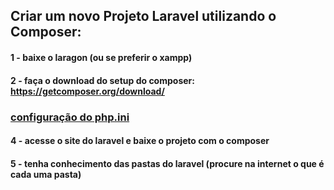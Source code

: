## Criar um novo Projeto Laravel utilizando o Composer:

#### 1 - baixe o laragon (ou se preferir o xampp)
#### 2 - faça o download do setup do composer: https://getcomposer.org/download/

### <a href="configure-php-composer.md"> configuração do php.ini </a>



#### 4 - acesse o site do laravel e baixe o projeto com o composer

#### 5 - tenha conhecimento das pastas do laravel (procure na internet o que é cada uma pasta)


